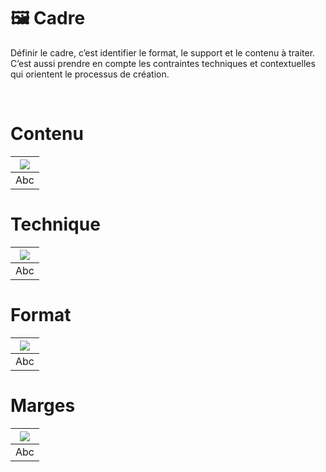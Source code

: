 # 🖼️ Cadre

Définir le cadre, c’est identifier le format, le support et le contenu à traiter. C’est aussi prendre en compte les contraintes techniques et contextuelles qui orientent le processus de création.
  
&nbsp;

# Contenu 

|![](links/Variations2.gif) |
|:---:|
| Abc |

# Technique  

|![](links/Variations2.gif) |
|:---:|
| Abc |

# Format  

|![](links/Variations2.gif) |
|:---:|
| Abc |

# Marges  

|![](links/Variations2.gif) |
|:---:|
| Abc |

<!-- ### Sources

- Karl Gerstner, *Kompendium für Alphabeten: Systematik der Schrift*, Sulgen/Frankfurt: Arthur Niggli, 1972 
- Ruedi Rüegg, *Basic Typography: Design with Letters / Typografische Grundlagen mit Schrift*, Zurich: Delta & Spes, 1980  
- Jost Hochuli, *Le détail en typographie*, London: Hyphen Press, 2005 [éd. orig. 1987]   -->

